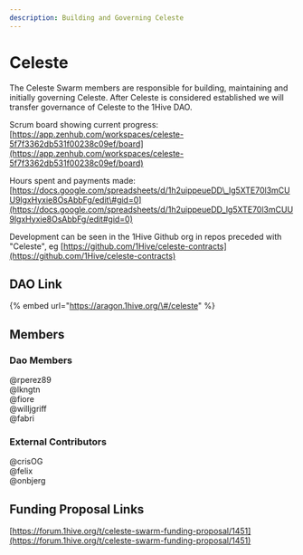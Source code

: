 ```yaml
---
description: Building and Governing Celeste
---
```


# Celeste

The Celeste Swarm members are responsible for building, maintaining and initially governing Celeste. After Celeste is considered established we will transfer governance of Celeste to the 1Hive DAO. 

Scrum board showing current progress: [https://app.zenhub.com/workspaces/celeste-5f7f3362db531f00238c09ef/board](https://app.zenhub.com/workspaces/celeste-5f7f3362db531f00238c09ef/board)

Hours spent and payments made: [https://docs.google.com/spreadsheets/d/1h2uippeueDD\_lg5XTE70l3mCUU9lgxHyxie8OsAbbFg/edit\#gid=0](https://docs.google.com/spreadsheets/d/1h2uippeueDD_lg5XTE70l3mCUU9lgxHyxie8OsAbbFg/edit#gid=0)

Development can be seen in the 1Hive Github org in repos preceded with "Celeste", eg [https://github.com/1Hive/celeste-contracts](https://github.com/1Hive/celeste-contracts)

## DAO Link

{% embed url="https://aragon.1hive.org/\#/celeste" %}

## Members

### Dao Members

@rperez89  
@lkngtn  
@fiore  
@willjgriff  
@fabri

### External Contributors

@crisOG  
@felix  
@onbjerg  


## Funding Proposal Links

[https://forum.1hive.org/t/celeste-swarm-funding-proposal/1451](https://forum.1hive.org/t/celeste-swarm-funding-proposal/1451) 

